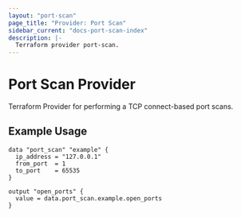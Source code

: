 ```yaml
---
layout: "port-scan"
page_title: "Provider: Port Scan"
sidebar_current: "docs-port-scan-index"
description: |-
  Terraform provider port-scan.
---
```


# Port Scan Provider

Terraform Provider for performing a TCP connect-based port scans.

## Example Usage

```hcl
data "port_scan" "example" {
  ip_address = "127.0.0.1"
  from_port  = 1
  to_port    = 65535
}

output "open_ports" {
  value = data.port_scan.example.open_ports
}
```
